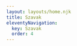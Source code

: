 ```yaml
---
layout: layouts/home.njk
title: Szavak
eleventyNavigation:
  key: Szavak
  order: 4
---
```


<script type="module" src="{{ '/assets/js/webcomponent-wordlist.js' | url }}" async="async"></script>

<webcomponent-wordlist href="{{ '/public/spanish-hungarian.json' | url }}">
</webcomponent-wordlist>